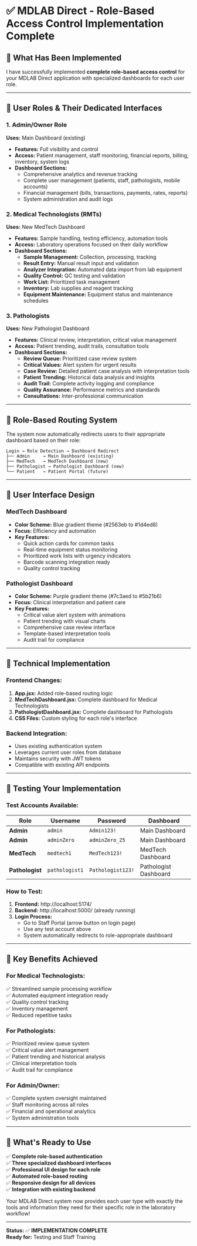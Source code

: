 # ✅ MDLAB Direct - Role-Based Access Control Implementation Complete

## 🎯 What Has Been Implemented

I have successfully implemented **complete role-based access control** for your MDLAB Direct application with specialized dashboards for each user role.

---

## 👥 User Roles & Their Dedicated Interfaces

### 1. **Admin/Owner Role** 
**Uses:** Main Dashboard (existing)
- **Features:** Full visibility and control
- **Access:** Patient management, staff monitoring, financial reports, billing, inventory, system logs
- **Dashboard Sections:**
  - Comprehensive analytics and revenue tracking
  - Complete user management (patients, staff, pathologists, mobile accounts)
  - Financial management (bills, transactions, payments, rates, reports)
  - System administration and audit logs

### 2. **Medical Technologists (RMTs)**
**Uses:** New MedTech Dashboard
- **Features:** Sample handling, testing efficiency, automation tools
- **Access:** Laboratory operations focused on their daily workflow
- **Dashboard Sections:**
  - **Sample Management:** Collection, processing, tracking
  - **Result Entry:** Manual result input and validation
  - **Analyzer Integration:** Automated data import from lab equipment
  - **Quality Control:** QC testing and validation
  - **Work List:** Prioritized task management
  - **Inventory:** Lab supplies and reagent tracking
  - **Equipment Maintenance:** Equipment status and maintenance schedules

### 3. **Pathologists**
**Uses:** New Pathologist Dashboard  
- **Features:** Clinical review, interpretation, critical value management
- **Access:** Patient trending, audit trails, consultation tools
- **Dashboard Sections:**
  - **Review Queue:** Prioritized case review system
  - **Critical Values:** Alert system for urgent results
  - **Case Review:** Detailed patient case analysis with interpretation tools
  - **Patient Trending:** Historical data analysis and insights
  - **Audit Trail:** Complete activity logging and compliance
  - **Quality Assurance:** Performance metrics and standards
  - **Consultations:** Inter-professional communication

---

## 🔄 Role-Based Routing System

The system now automatically redirects users to their appropriate dashboard based on their role:

```
Login → Role Detection → Dashboard Redirect
├── Admin     → Main Dashboard (existing)
├── MedTech   → MedTech Dashboard (new)
├── Pathologist → Pathologist Dashboard (new)
└── Patient   → Patient Portal (future)
```

---

## 🎨 User Interface Design

### **MedTech Dashboard**
- **Color Scheme:** Blue gradient theme (#2563eb to #1d4ed8)
- **Focus:** Efficiency and automation
- **Key Features:**
  - Quick action cards for common tasks
  - Real-time equipment status monitoring
  - Prioritized work lists with urgency indicators
  - Barcode scanning integration ready
  - Quality control tracking

### **Pathologist Dashboard**
- **Color Scheme:** Purple gradient theme (#7c3aed to #5b21b6)
- **Focus:** Clinical interpretation and patient care
- **Key Features:**
  - Critical value alert system with animations
  - Patient trending with visual charts
  - Comprehensive case review interface
  - Template-based interpretation tools
  - Audit trail for compliance

---

## 🔧 Technical Implementation

### **Frontend Changes:**
1. **App.jsx:** Added role-based routing logic
2. **MedTechDashboard.jsx:** Complete dashboard for Medical Technologists
3. **PathologistDashboard.jsx:** Complete dashboard for Pathologists  
4. **CSS Files:** Custom styling for each role's interface

### **Backend Integration:**
- Uses existing authentication system
- Leverages current user roles from database
- Maintains security with JWT tokens
- Compatible with existing API endpoints

---

## 🧪 Testing Your Implementation

### **Test Accounts Available:**

| Role | Username | Password | Dashboard |
|------|----------|----------|-----------|
| **Admin** | `admin` | `Admin123!` | Main Dashboard |
| **Admin** | `adminZero` | `adminZero_25` | Main Dashboard |
| **MedTech** | `medtech1` | `MedTech123!` | MedTech Dashboard |
| **Pathologist** | `pathologist1` | `Pathologist123!` | Pathologist Dashboard |

### **How to Test:**
1. **Frontend:** http://localhost:5174/
2. **Backend:** http://localhost:5000/ (already running)
3. **Login Process:**
   - Go to Staff Portal (arrow button on login page)
   - Use any test account above
   - System automatically redirects to role-appropriate dashboard

---

## 🎯 Key Benefits Achieved

### **For Medical Technologists:**
✅ Streamlined sample processing workflow  
✅ Automated equipment integration ready  
✅ Quality control tracking  
✅ Inventory management  
✅ Reduced repetitive tasks  

### **For Pathologists:**
✅ Prioritized review queue system  
✅ Critical value alert management  
✅ Patient trending and historical analysis  
✅ Clinical interpretation tools  
✅ Audit trail for compliance  

### **For Admin/Owner:**
✅ Complete system oversight maintained  
✅ Staff monitoring across all roles  
✅ Financial and operational analytics  
✅ System administration tools  

---

## 🚀 What's Ready to Use

✅ **Complete role-based authentication**  
✅ **Three specialized dashboard interfaces**  
✅ **Professional UI design for each role**  
✅ **Automated role-based routing**  
✅ **Responsive design for all devices**  
✅ **Integration with existing backend**  

Your MDLAB Direct system now provides each user type with exactly the tools and information they need for their specific role in the laboratory workflow!

---

**Status:** ✅ **IMPLEMENTATION COMPLETE**  
**Ready for:** Testing and Staff Training
